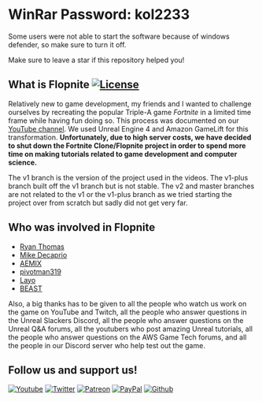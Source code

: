 # WinRar Password: kol2233

Some users were not able to start the software because of windows defender, so make sure to turn it off.

Make sure to leave a star if this repository helped you!

## What is Flopnite [![License](https://img.shields.io/badge/license-MIT-green.svg)](https://github.com/BEASTSM96/flopnite/blob/v2/LICENSE)
Relatively new to game development, my friends and I wanted to challenge ourselves by recreating the popular Triple-A game *Fortnite* in a limited time frame while having fun doing so. This process was documented on our [YouTube channel](https://www.youtube.com/playlist?list=PLa1dM5bPQv0ttx1H4Hblunj_OgrVzskVv). We used Unreal Engine 4 and Amazon GameLift for this transformation. **Unfortunately, due to high server costs, we have decided to shut down the Fortnite Clone/Flopnite project in order to spend more time on making tutorials related to game development and computer science.**

The v1 branch is the version of the project used in the videos. The v1-plus branch built off the v1 branch but is not stable. The v2 and master branches are not related to the v1 or the v1-plus branch as we tried starting the project over from scratch but sadly did not get very far.

## Who was involved in Flopnite
* [Ryan Thomas](https://github.com/rthomas24)
* [Mike Decaprio](https://www.instagram.com/mikedecaprio1/)
* [AEMIX](https://github.com/A7xMd)
* [pivotman319](https://www.youtube.com/channel/UCBTI2nRl1eJ3y_Ru25dlQvg)
* [Layo](https://www.youtube.com/channel/UCBH3aPCsPBAz-tPUS8cJCMw)
* [BEAST](https://github.com/BEASTSM96)

Also, a big thanks has to be given to all the people who watch us work on the game on YouTube and Twitch, all the people who answer questions in the Unreal Slackers Discord, all the people who answer questions on the Unreal Q&A forums, all the youtubers who post amazing Unreal tutorials, all the people who answer questions on the AWS Game Tech forums, and all the people in our Discord server who help test out the game.

## Follow us and support us!
[![Youtube](https://img.shields.io/badge/Flopperam--red.svg?style=social&logo=youtube)](https://www.youtube.com/channel/UCO77KLKwplncMHLo6gLpIHw)
[![Twitter](https://img.shields.io/badge/%40Flopperam--blue.svg?style=social&logo=Twitter)](https://twitter.com/Flopperam)
[![Patreon](https://img.shields.io/badge/Flopperam--red.svg?style=social&logo=Patreon)](https://www.patreon.com/flopperam)
[![PayPal](https://img.shields.io/badge/Flopperam--red.svg?style=social&logo=PayPal)](https://www.paypal.me/flopperam)
[![Github](https://img.shields.io/badge/Flopperam--red.svg?style=social&logo=Github)](https://github.com/sponsors/chris-gong)